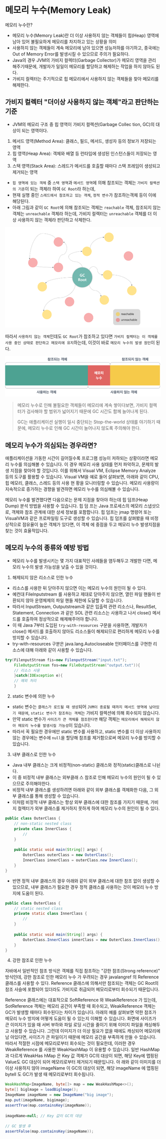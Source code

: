 # 메모리 누수(Memory Leak)

메모리 누수란?
- 메모리 누수(Memory Leak)란 더 이상 사용하지 않는 객체들이 힙(Heap) 영역에 남아 있어 불필요하게 메모리를 차지하고 있는 상황을 의미
- 사용하지 않는 객체들이 계속 메모리에 남아 있으면 성능저하를 야기하고, 종국에는 Out of Memory Error를 발생시킬 수 있으므로 주의가 필요하다.
- Java의 경우 JVM의 가비지 컬렉터(Garbage Collector)가 메모리 영역을 관리 해주기때문에, 개발자가 일일이 메모리를 할당하고 해제하는 작업을 하지 않아도 된다.
- 가비지 컬렉터는 주기적으로 힙 메모리에서 사용하지 않는 객체들을 찾아 메모리를 해제한다.

## 가비지 컬렉터 "더이상 사용하지 않는 객체"라고 판단하는 기준

- JVM의 메모리 구조 중 힙 영역이 가비지 컬렉션(Garbage Collec tion, GC)의 대상이 되는 영역이다.

1. 메서드 영역(Method Area): 클래스, 필드, 메서드, 생성자 등의 정보가 저장되는 영역
2. 힙 영역(Heap Area): 객체와 배열 등 런타임에 생성된 인스턴스들이 저장되는 영역
3. 스택 영역(Stack Area): 스레드가 메서드를 호출할 때마다 스택 프레임이 생성되고 제거되는 영역

- `힙 영역에 있는 객체` 중 `스택 영역`과 `메서드 영역`에 의해 참조되는 객체는 `가비지 컬렉션의 기준`이 되는 객체라 하여 `GC Root`라 하는데, 
- 현재 실행 중인 `스레드에서 참조하고 있는 객체`, `정적 변수`가 참조하는객체 등이 이에 해당된다.
- 아래 그림과 같이 `GC Root`에 의해 참조되는 객체는 `reachable` 객체, 참조되지 않는 객체는 `unreachable` 객체라 하는데, 가비지 컬렉터는 `unreachable` 객체를 더 이상 사용하지 않는 객체라 판단하고 삭제한다.

![gc_root](./img/gc_root.png)



따라서 `사용하지 않는 객체`인데도 `GC Root`가 참조하고 있다면 `가비지 컬렉터는 이 객체를 사용 중인 상태로 판단하고 메모리에 유지`하는데, 이것이 바로 `메모리 누수의 발생 원인`이 된다.

![memory_leak](./img/memory_leak.png)

>메모리 누수로 인해 불필요한 객체들이 메모리에 계속 쌓이다보면, 가비지 컬렉터가 검사해야 할 범위가 넓어지기 때문에 GC 시간도 함께 늘어나게 된다.
>
>GC는 애플리케이션 실행이 일시 중단되는 Stop-the-world 상태를 야기하기 때문에, 메모리 누수로 인해 GC 시간이 늘어나지 않도록 주의해야 한다.

## 메모리 누수가 의심되는 경우라면?

애플리케이션을 가동한 시간이 길어질수록 프로그램 성능이 저하되는 상황이라면 메모리 누수를 의심해볼 수 있습니다. 이 경우 메모리 사용 실태를 먼저 파악하고, 문제의 발생 지점을 찾아야 할 것입니다. 이를 위해서
Visual VM, Eclipse Memory Analyze 등의 도구를 활용할 수 있습니다. Visual VM을 예로 들어 살펴보면, 아래와 같이 CPU, 힙 메모리, 클래스, 스레드 등의 사용 현 황을
모니터링할 수 있습니다. 메모리 사용량이 지속적으로 증가하는 경향을 발견하면 메모리 누수를 의심해볼 수 있습니다.

메모리 누수를 발견했다면 다음으로는 문제 지점을 찾아야 하는데 힙 덤프(Heap Dump) 분석 방법을 사용할 수 있습니다. 힙 덤 프는 Java 프로세스의 메모리 스냅샷으로, 객체와 참조 관계에 대한 상세 정보를
포함합니다. 힙 덤프는 jmap 명령어 또는 VisualVM과 같은 프로파일링 도구로 생성할 수 있습니다. 힙 덤프를 살펴봤을 때 비정상적으로 점유율이 높은 객체가 있다면, 이 객체 에 중점을 두고 메모리 누수
발생지점을 찾는 것이 효율적입니다.

## 메모리 누수의 종류와 예방 방법

- 메모리 누수를 발생시키는 몇 가지 대표적인 사례들을 염두해두고 개발한 다면, 메모리 누수의 발생 가능성을 낮출 수 있을 것이다.

1. 해제되지 않은 리소스로 인한 누수

- 리소스를 사용한 뒤 닫아주지 않으면 이는 메모리 누수의 원인이 될 수 있다.
- 예컨대 Filelnputstream 를 사용하고 제대로 닫아주지 않으면, 열린 파일 핸들이 반환되지 않아 운영체제의 파일 핸들 제한에 도달할 수 있습니다. 
- 따라서 InputStream, Outputstream과 같은 입출력 관련 리소스나, ResultSet, Statement, Connection 과 같은 SOL 관련 리소스는 사용하고 나서 close() 메서드를 호출하여 정상적으로 해제해주어야 합니다. 
- 이 때 Java 7부터 도입된 `try-with-resources` 구문을 사용하면, 개발자가 close() 메서드를 호출하지 않아도 리소스들이 해제되므로 편리하게 메모리 누수를 방지할 수 있습니다. 
- try-with-resources 구분은 java.lang.Autocloseable 인터페이스를 구현한 리소스에 대해 아래와 같이 사용할 수 있습니다.

```java
try(FilenputStream fis=new FilenputStream("input.txt");
	FileOutputStream fos=new FileOutputStream("output.txt")){
	// 리소스 사용
	}catch(IOException e){
	// 예외 처리
	}
```

2. static 변수에 의한 누수

- static 변수는 `클래스가 로드될 때 생성`되어 `JVM이 종료될 때까지 메서드 영역에 남아있기 때문에`, `static 변수가 참조하는 객체`는 가비지 컬렉션에 의해 회수되지 않습니다. 
- 만약 static 변수가 `사이즈가 큰 객체를 참조한다면` 해당 객체는 `메모리에서 해제되지 않아 메모리 누수를 발생시킬 가능성`이 있습니다. 
- 따라서 꼭 필요한 경우에만 static 변수를 사용하고, static 변수를 더 이상 사용하지 않는 경우에는 변수에 `null`을 할당해 참조를 제거함으로써 메모리 누수를 방지할 수 있습니다.

3. 내부 클래스로 인한 누수

- Java 내부 클래스는 크게 비정적(non-static) 클래스와 정적(static)클래스로 나뉜다.
- 이 중 비정적 내부 클래스는 외부클래 스 참조로 인해 메모리 누수의 원인이 될 수 있으므로 주의해야한다.
- 비정적 내부 클래스를 생성하려면 아래와 같이 외부 클래스를 객체화한 다음, 그 외부 클래스를 통해 생성할 수 있습니다.
- 이처럼 비정적 내부 클래스는 항상 외부 클래스에 대한 참조를 가지기 때문에, 가비지 컬렉터가 외부 클래스를 제거하지 못하게 하여 메모리 누수의 원인이 될 수 있다.

```java
public class OuterClass {
	// non-static nested class
	private class InnerClass {
		//
	}

	public static void main(String[] args) {
		OuterClass outerClass = new OuterClass();
		InnerClass innerClass = outerClass.new InnerClass();
	}
}
```

- 반면 정적 내부 클래스의 경우 아래와 같이 외부 클래스에 대한 참조 없이 생성할 수 있으므로, 내부 클래스가 필요한 경우 정적 클래스를 사용하는 것이 메모리 누수 방지에 도움이 된다.

```java
public class OuterClass {
	// static nested class
	private static class InnerClass {
		//
	}

	public static void main(String[] args) {
		OuterClass.InnerClass innerClass = new OuterClass.InnerClass();
	}
}
```

4. 강한 참조로 인한 누수
   
자바에서 일반적인 참조 방식은 객체를 직접 참조하는 "강한 참조(Strong reference)" 방식인데, 강한 참조로 인한 메모리 누수 가 우려되는 경우 javalangref 의 Reference 클래스를
사용할 수 있다. 
Reference 클래스에 의해서만 참조되는 객체는 GC Root의 참조 사슬에 포함되어 있더라도 가비지로 취급되어 메모리로부터 회수되기 때문입니다.

Reference 클래스에는 대표적으로 SoftReference 와 WeakReference 가 있는데, SotReference 객체는 메모리 공간이 부족할 때 회수되고, WeakReference 객체는 GC가
발생할 때마다 회수된다는 차이가 있습니다. 아래의 예를 살펴보면 약한 참조가 메모리 누수 방지에 어떻게 도움이 될 수 있는지 이해할 수 있습니다. 화면에 사이즈가 큰 이미지가 있을 때 서버 부하와 파일 로딩
시간을 줄이기 위해 이미지 파일을 캐싱해두고 사용할 수 있습니다. 그런데 이미지가 더 이상 필요가 없을 때에도 캐싱되어 메모리에 남 아있다면, 사이즈가 큰 파일이기 때문에 메모리 공간을 부족하게 만들 수
있습니다. 따라서 적절한 시점에 메모리로부터 회수되는 것이 필요한데, 이러한 경우 WeakReference 를 사용한 WeakHashMap 이 유용할 수 있습니다. 일반 HashMap 과 다르게 WeakHas
hMap 은 Key 값 객체가 GC의 대상이 되면, 해당 Key에 맵핑된 Value도 GC 대상이 되어 메모리로부터 제거되기 때문입니다. 아 래와 같이 이미지를 더 이상 사용하지 않아 imageName 이
GC의 대상이 되면, 해당 imageName 에 맵핑된 bytell 도 GC가 발생 때 메모리로부터 회수됩니다.

```java
WeakHashMap<ImageName, byte[]> map = new WeakHashMape<>();
byte[] biglmage = loadBiglmage();
ImageName imageName = new ImageName("big image");
map.put(imageName, bigimage);
assertTrue(map.containsKey(imageName));

imageName=null; // Key 값이 GC의 대상
        
// GC 발생 후
assertFalse(map.containsKey(imageName));
```